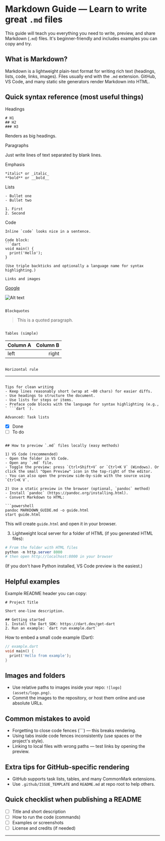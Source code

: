 # Markdown Guide — Learn to write great `.md` files

This guide will teach you everything you need to write, preview, and share Markdown (`.md`) files. It's beginner-friendly and includes examples you can copy and try.

## What is Markdown?
Markdown is a lightweight plain-text format for writing rich text (headings, lists, code, links, images). Files usually end with the `.md` extension. GitHub, VS Code, and many static site generators render Markdown into HTML.

## Quick syntax reference (most useful things)

Headings
```
# H1
## H2
### H3
```
Renders as big headings.

Paragraphs

Just write lines of text separated by blank lines.

Emphasis
```
*italic* or _italic_
**bold** or __bold__
```

Lists
```
- Bullet one
- Bullet two

1. First
2. Second
```

Code
```
Inline `code` looks nice in a sentence.

Code block:
```dart
void main() {
  print('Hello');
}
```
```
(Use triple backticks and optionally a language name for syntax highlighting.)

Links and images
```
[Google](https://google.com)

![Alt text](path/to/image.png)
```

Blockquotes
```
> This is a quoted paragraph.
```

Tables (simple)
```
| Column A | Column B |
| --- | ---: |
| left | right |
```

Horizontal rule
```
---
```

Tips for clean writing
- Keep lines reasonably short (wrap at ~80 chars) for easier diffs.
- Use headings to structure the document.
- Use lists for steps or items.
- Preface code blocks with the language for syntax highlighting (e.g., ` ```dart `).

Advanced: Task lists
```
- [x] Done
- [ ] To do
```

## How to preview `.md` files locally (easy methods)

1) VS Code (recommended)
- Open the folder in VS Code.
- Open any `.md` file.
- Toggle the preview: press `Ctrl+Shift+V` or `Ctrl+K V` (Windows). Or click the small "Open Preview" icon in the top-right of the editor.
- You can also open the preview side-by-side with the source using `Ctrl+K V`.

2) Use a static preview in the browser (optional, `pandoc` method)
- Install `pandoc` (https://pandoc.org/installing.html).
- Convert Markdown to HTML:

```powershell
pandoc MARKDOWN_GUIDE.md -o guide.html
start guide.html
```

This will create `guide.html` and open it in your browser.

3) Lightweight local server for a folder of HTML (if you generated HTML files):

```powershell
# From the folder with HTML files
python -m http.server 8000
# then open http://localhost:8000 in your browser
```

(If you don't have Python installed, VS Code preview is the easiest.)

## Helpful examples

Example README header you can copy:

```
# Project Title

Short one-line description.

## Getting started
1. Install the Dart SDK: https://dart.dev/get-dart
2. Run an example: `dart run example.dart`
```

How to embed a small code example (Dart):

```dart
// example.dart
void main() {
  print('Hello from example');
}
```

## Images and folders
- Use relative paths to images inside your repo: `![logo](assets/logo.png)`.
- Commit the images to the repository, or host them online and use absolute URLs.

## Common mistakes to avoid
- Forgetting to close code fences (```) — this breaks rendering.
- Using tabs inside code fences inconsistently (use spaces or the project's style).
- Linking to local files with wrong paths — test links by opening the preview.

## Extra tips for GitHub-specific rendering
- GitHub supports task lists, tables, and many CommonMark extensions.
- Use `.github/ISSUE_TEMPLATE` and `README.md` at repo root to help others.

## Quick checklist when publishing a README
- [ ] Title and short description
- [ ] How to run the code (commands)
- [ ] Examples or screenshots
- [ ] License and credits (if needed)

---